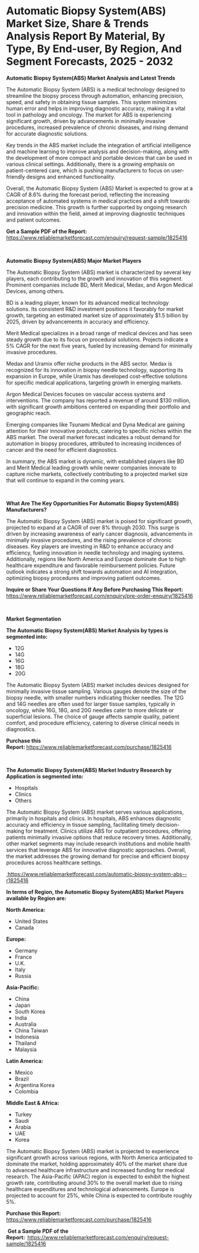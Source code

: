<p><h1>Automatic Biopsy System(ABS) Market Size, Share & Trends Analysis Report By Material, By Type, By End-user, By Region, And Segment Forecasts, 2025 - 2032</h1></p><p><strong>Automatic Biopsy System(ABS) Market Analysis and Latest Trends</strong></p>
<p><p>The Automatic Biopsy System (ABS) is a medical technology designed to streamline the biopsy process through automation, enhancing precision, speed, and safety in obtaining tissue samples. This system minimizes human error and helps in improving diagnostic accuracy, making it a vital tool in pathology and oncology. The market for ABS is experiencing significant growth, driven by advancements in minimally invasive procedures, increased prevalence of chronic diseases, and rising demand for accurate diagnostic solutions. </p><p>Key trends in the ABS market include the integration of artificial intelligence and machine learning to improve analysis and decision-making, along with the development of more compact and portable devices that can be used in various clinical settings. Additionally, there is a growing emphasis on patient-centered care, which is pushing manufacturers to focus on user-friendly designs and enhanced functionality. </p><p>Overall, the Automatic Biopsy System (ABS) Market is expected to grow at a CAGR of 8.6% during the forecast period, reflecting the increasing acceptance of automated systems in medical practices and a shift towards precision medicine. This growth is further supported by ongoing research and innovation within the field, aimed at improving diagnostic techniques and patient outcomes.</p></p>
<p><strong>Get a Sample PDF of the Report:&nbsp;</strong> <a href="https://www.reliablemarketforecast.com/enquiry/request-sample/1825416?utm_campaign=3203&utm_medium=2&utm_source=Github&utm_content=ia&utm_term=14042025&utm_id=automatic-biopsy-systemabs">https://www.reliablemarketforecast.com/enquiry/request-sample/1825416</a></p>
<p>&nbsp;</p>
<p><strong>Automatic Biopsy System(ABS) Major Market Players</strong></p>
<p><p>The Automatic Biopsy System (ABS) market is characterized by several key players, each contributing to the growth and innovation of this segment. Prominent companies include BD, Merit Medical, Medax, and Argon Medical Devices, among others.</p><p>BD is a leading player, known for its advanced medical technology solutions. Its consistent R&D investment positions it favorably for market growth, targeting an estimated market size of approximately $1.5 billion by 2025, driven by advancements in accuracy and efficiency.</p><p>Merit Medical specializes in a broad range of medical devices and has seen steady growth due to its focus on procedural solutions. Projects indicate a 5% CAGR for the next five years, fueled by increasing demand for minimally invasive procedures.</p><p>Medax and Uramix offer niche products in the ABS sector. Medax is recognized for its innovation in biopsy needle technology, supporting its expansion in Europe, while Uramix has developed cost-effective solutions for specific medical applications, targeting growth in emerging markets.</p><p>Argon Medical Devices focuses on vascular access systems and interventions. The company has reported a revenue of around $130 million, with significant growth ambitions centered on expanding their portfolio and geographic reach.</p><p>Emerging companies like Tsunami Medical and Dyna Medical are gaining attention for their innovative products, catering to specific niches within the ABS market. The overall market forecast indicates a robust demand for automation in biopsy procedures, attributed to increasing incidences of cancer and the need for efficient diagnostics.</p><p>In summary, the ABS market is dynamic, with established players like BD and Merit Medical leading growth while newer companies innovate to capture niche markets, collectively contributing to a projected market size that will continue to expand in the coming years.</p></p>
<p>&nbsp;</p>
<p><strong>What Are The Key Opportunities For Automatic Biopsy System(ABS) Manufacturers?</strong></p>
<p><p>The Automatic Biopsy System (ABS) market is poised for significant growth, projected to expand at a CAGR of over 8% through 2030. This surge is driven by increasing awareness of early cancer diagnosis, advancements in minimally invasive procedures, and the rising prevalence of chronic diseases. Key players are investing in R&D to enhance accuracy and efficiency, fueling innovation in needle technology and imaging systems. Additionally, regions like North America and Europe dominate due to high healthcare expenditure and favorable reimbursement policies. Future outlook indicates a strong shift towards automation and AI integration, optimizing biopsy procedures and improving patient outcomes.</p></p>
<p><strong>Inquire or Share Your Questions If Any Before Purchasing This Report:</strong> <a href="https://www.reliablemarketforecast.com/enquiry/pre-order-enquiry/1825416?utm_campaign=3203&utm_medium=2&utm_source=Github&utm_content=ia&utm_term=14042025&utm_id=automatic-biopsy-systemabs">https://www.reliablemarketforecast.com/enquiry/pre-order-enquiry/1825416</a></p>
<p>&nbsp;</p>
<p><strong>Market Segmentation</strong></p>
<p><strong>The Automatic Biopsy System(ABS) Market Analysis by types is segmented into:</strong></p>
<p><ul><li>12G</li><li>14G</li><li>16G</li><li>18G</li><li>20G</li></ul></p>
<p><p>The Automatic Biopsy System (ABS) market includes devices designed for minimally invasive tissue sampling. Various gauges denote the size of the biopsy needle, with smaller numbers indicating thicker needles. The 12G and 14G needles are often used for larger tissue samples, typically in oncology, while 16G, 18G, and 20G needles cater to more delicate or superficial lesions. The choice of gauge affects sample quality, patient comfort, and procedure efficiency, catering to diverse clinical needs in diagnostics.</p></p>
<p><strong>Purchase this Report:&nbsp;</strong><a href="https://www.reliablemarketforecast.com/purchase/1825416?utm_campaign=3203&utm_medium=2&utm_source=Github&utm_content=ia&utm_term=14042025&utm_id=automatic-biopsy-systemabs">https://www.reliablemarketforecast.com/purchase/1825416</a></p>
<p>&nbsp;</p>
<p><strong>The Automatic Biopsy System(ABS) Market Industry Research by Application is segmented into:</strong></p>
<p><ul><li>Hospitals</li><li>Clinics</li><li>Others</li></ul></p>
<p><p>The Automatic Biopsy System (ABS) market serves various applications, primarily in hospitals and clinics. In hospitals, ABS enhances diagnostic accuracy and efficiency in tissue sampling, facilitating timely decision-making for treatment. Clinics utilize ABS for outpatient procedures, offering patients minimally invasive options that reduce recovery times. Additionally, other market segments may include research institutions and mobile health services that leverage ABS for innovative diagnostic approaches. Overall, the market addresses the growing demand for precise and efficient biopsy procedures across healthcare settings.</p></p>
<p><a href="https://www.reliablemarketforecast.com/automatic-biopsy-system-abs--r1825416?utm_campaign=3203&utm_medium=2&utm_source=Github&utm_content=ia&utm_term=14042025&utm_id=automatic-biopsy-systemabs">&nbsp;https://www.reliablemarketforecast.com/automatic-biopsy-system-abs--r1825416</a></p>
<p><strong>In terms of Region, the Automatic Biopsy System(ABS) Market Players available by Region are:</strong></p>
<p>
    <p> <strong> North America: </strong>
        <ul>
            <li>United States</li>
            <li>Canada</li>
        </ul>
        </p> 
    <p> <strong> Europe: </strong>
        <ul>
            <li>Germany</li>
            <li>France</li>
            <li>U.K.</li>
            <li>Italy</li>
            <li>Russia</li>
        </ul>
        </p> 
    <p> <strong> Asia-Pacific: </strong>
        <ul>
            <li>China</li>
            <li>Japan</li>
            <li>South Korea</li>
            <li>India</li>
            <li>Australia</li>
            <li>China Taiwan</li>
            <li>Indonesia</li>
            <li>Thailand</li>
            <li>Malaysia</li>
        </ul>
        </p> 
    <p> <strong> Latin America: </strong>
        <ul>
            <li>Mexico</li>
            <li>Brazil</li>
            <li>Argentina Korea</li>
            <li>Colombia</li>
        </ul>
        </p> 
    <p> <strong> Middle East & Africa: </strong>
        <ul>
            <li>Turkey</li>
            <li>Saudi</li>
            <li>Arabia</li>
            <li>UAE</li>
            <li>Korea</li>
        </ul>
    </p>
    </p>
<p><p>The Automatic Biopsy System (ABS) market is projected to experience significant growth across various regions, with North America anticipated to dominate the market, holding approximately 40% of the market share due to advanced healthcare infrastructure and increased funding for medical research. The Asia-Pacific (APAC) region is expected to exhibit the highest growth rate, contributing around 30% to the overall market due to rising healthcare expenditures and technological advancements. Europe is projected to account for 25%, while China is expected to contribute roughly 5%.</p></p>
<p><strong>Purchase this Report: </strong><a href="https://www.reliablemarketforecast.com/purchase/1825416?utm_campaign=3203&utm_medium=2&utm_source=Github&utm_content=ia&utm_term=14042025&utm_id=automatic-biopsy-systemabs">https://www.reliablemarketforecast.com/purchase/1825416</a></p>
<p>&nbsp;<strong>Get a Sample PDF of the Report:&nbsp;&nbsp;</strong><a href="https://www.reliablemarketforecast.com/enquiry/request-sample/1825416?utm_campaign=3203&utm_medium=2&utm_source=Github&utm_content=ia&utm_term=14042025&utm_id=automatic-biopsy-systemabs">https://www.reliablemarketforecast.com/enquiry/request-sample/1825416</a></p>
<p><strong></strong></p>
<p><p></p><p></p><p></p></p>